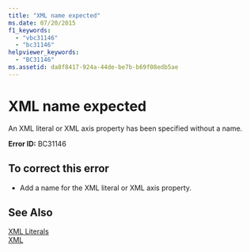 ```yaml
---
title: "XML name expected"
ms.date: 07/20/2015
f1_keywords: 
  - "vbc31146"
  - "bc31146"
helpviewer_keywords: 
  - "BC31146"
ms.assetid: da8f8417-924a-44de-be7b-b69f08edb5ae
---
```

# XML name expected
An XML literal or XML axis property has been specified without a name.  
  
 **Error ID:** BC31146  
  
## To correct this error  
  
- Add a name for the XML literal or XML axis property.  
  
## See Also  
 [XML Literals](../../visual-basic/language-reference/xml-literals/index.md)  
 [XML](../../visual-basic/programming-guide/language-features/xml/index.md)
